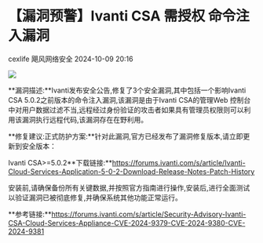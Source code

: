 #  【漏洞预警】Ivanti CSA 需授权 命令注入漏洞   
cexlife  飓风网络安全   2024-10-09 20:16  
  
![](https://mmbiz.qpic.cn/mmbiz_png/ibhQpAia4xu0189z1vHAJicjmLCmKS16VJAAa8c5TzUIQ3iaqn7ib1icrDWHicEJfFtAbISpzuTBbUicYxtZjCJ3fZxITQ/640?wx_fmt=png&from=appmsg "")  
  
**漏洞描述:**Ivanti发布安全公告,修复了3个安全漏洞,其中包括一个影响Ivanti CSA 5.0.2之前版本的命令注入漏洞,该漏洞是由于Ivanti CSA的管理Web 控制台中对用户数据过滤不当,远程经过身份验证的攻击者如果具有管理员权限则可以利用该漏洞执行远程代码,该漏洞存在在野利用。  
  
**修复建议:正式防护方案:**针对此漏洞,官方已经发布了漏洞修复版本,请立即更新到安全版本：  
  
Ivanti CSA>=5.0.2**下载链接:**https://forums.ivanti.com/s/article/Ivanti-Cloud-Services-Application-5-0-2-Download-Release-Notes-Patch-History  
  
安装前,请确保备份所有关键数据,并按照官方指南进行操作,安装后,进行全面测试以验证漏洞已被彻底修复,并确保系统其他功能正常运行。  
  
**参考链接:**https://forums.ivanti.com/s/article/Security-Advisory-Ivanti-CSA-Cloud-Services-Appliance-CVE-2024-9379-CVE-2024-9380-CVE-2024-9381  
  
  
